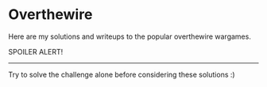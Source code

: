 # Overthewire
Here are my solutions and writeups to the popular overthewire wargames.

SPOILER ALERT!
**************

Try to solve the challenge alone before considering these solutions :)
